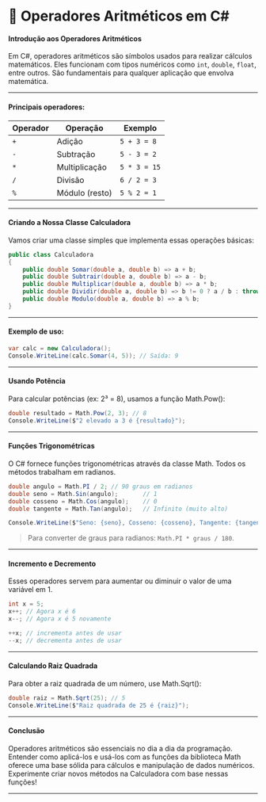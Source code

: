 # 🧮 Operadores Aritméticos em C#

#### Introdução aos Operadores Aritméticos

Em C#, operadores aritméticos são símbolos usados para realizar cálculos matemáticos. Eles funcionam com tipos numéricos como `int`, `double`, `float`, entre outros. São fundamentais para qualquer aplicação que envolva matemática.

---

#### Principais operadores:

| Operador | Operação         | Exemplo       |
|----------|------------------|----------------|
| `+`      | Adição            | `5 + 3 = 8`    |
| `-`      | Subtração         | `5 - 3 = 2`    |
| `*`      | Multiplicação     | `5 * 3 = 15`   |
| `/`      | Divisão           | `6 / 2 = 3`    |
| `%`      | Módulo (resto)    | `5 % 2 = 1`    |

---

#### Criando a Nossa Classe Calculadora

Vamos criar uma classe simples que implementa essas operações básicas:

```csharp
public class Calculadora
{
    public double Somar(double a, double b) => a + b;
    public double Subtrair(double a, double b) => a - b;
    public double Multiplicar(double a, double b) => a * b;
    public double Dividir(double a, double b) => b != 0 ? a / b : throw new DivideByZeroException();
    public double Modulo(double a, double b) => a % b;
}
```

---

#### Exemplo de uso:

```csharp
var calc = new Calculadora();
Console.WriteLine(calc.Somar(4, 5)); // Saída: 9
```

---

#### Usando Potência

Para calcular potências (ex: 2³ = 8), usamos a função Math.Pow():

```csharp
double resultado = Math.Pow(2, 3); // 8
Console.WriteLine($"2 elevado a 3 é {resultado}");
```

---

#### Funções Trigonométricas

O C# fornece funções trigonométricas através da classe Math. Todos os métodos trabalham em radianos.

```csharp
double angulo = Math.PI / 2; // 90 graus em radianos
double seno = Math.Sin(angulo);       // 1
double cosseno = Math.Cos(angulo);    // 0
double tangente = Math.Tan(angulo);   // Infinito (muito alto)

Console.WriteLine($"Seno: {seno}, Cosseno: {cosseno}, Tangente: {tangente}");
```

> Para converter de graus para radianos: ```Math.PI * graus / 180```.

---

#### Incremento e Decremento

Esses operadores servem para aumentar ou diminuir o valor de uma variável em 1.

```csharp
int x = 5;
x++; // Agora x é 6
x--; // Agora x é 5 novamente

++x; // incrementa antes de usar
--x; // decrementa antes de usar
```

---

#### Calculando Raiz Quadrada

Para obter a raiz quadrada de um número, use Math.Sqrt():

```csharp
double raiz = Math.Sqrt(25); // 5
Console.WriteLine($"Raiz quadrada de 25 é {raiz}");
```

---

#### Conclusão

Operadores aritméticos são essenciais no dia a dia da programação. Entender como aplicá-los e usá-los com as funções da biblioteca Math oferece uma base sólida para cálculos e manipulação de dados numéricos. Experimente criar novos métodos na Calculadora com base nessas funções!

---
